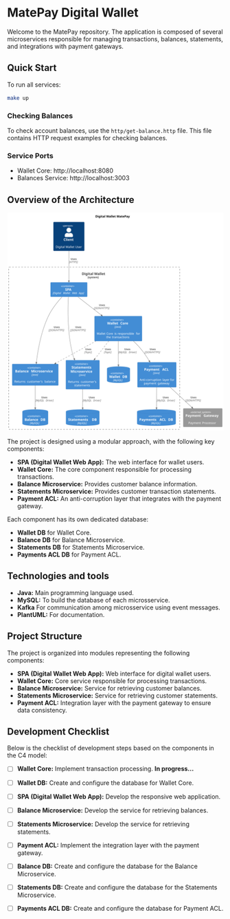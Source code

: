 # MatePay Digital Wallet

Welcome to the MatePay repository. The application is composed of several microservices responsible for managing transactions, balances, statements, and integrations with payment gateways.

## Quick Start

To run all services:
```bash
make up
```

### Checking Balances
To check account balances, use the `http/get-balance.http` file. This file contains HTTP request examples for checking balances.

### Service Ports
- Wallet Core: http://localhost:8080
- Balances Service: http://localhost:3003

## Overview of the Architecture

![](out/docs/containers/containers.svg)

The project is designed using a modular approach, with the following key components:

- **SPA (Digital Wallet Web App):** The web interface for wallet users.
- **Wallet Core:** The core component responsible for processing transactions.
- **Balance Microservice:** Provides customer balance information.
- **Statements Microservice:** Provides customer transaction statements.
- **Payment ACL:** An anti-corruption layer that integrates with the payment gateway.

Each component has its own dedicated database:

- **Wallet DB** for Wallet Core.
- **Balance DB** for Balance Microservice.
- **Statements DB** for Statements Microservice.
- **Payments ACL DB** for Payment ACL.

## Technologies and tools

- **Java:** Main programming language used.
- **MySQL:** To build the database of each microsservice.
- **Kafka** For communication among microsservice using event messages.
- **PlantUML:** For documentation.

## Project Structure

The project is organized into modules representing the following components:

- **SPA (Digital Wallet Web App):** Web interface for digital wallet users.
- **Wallet Core:** Core service responsible for processing transactions.
- **Balance Microservice:** Service for retrieving customer balances.
- **Statements Microservice:** Service for retrieving customer statements.
- **Payment ACL:** Integration layer with the payment gateway to ensure data consistency.

## Development Checklist

Below is the checklist of development steps based on the components in the C4 model:

- [ ] **Wallet Core:** Implement transaction processing. **In progress...**

- [ ] **Wallet DB:** Create and configure the database for Wallet Core.
- [ ] **SPA (Digital Wallet Web App):** Develop the responsive web application.
- [ ] **Balance Microservice:** Develop the service for retrieving balances.
- [ ] **Statements Microservice:** Develop the service for retrieving statements.
- [ ] **Payment ACL:** Implement the integration layer with the payment gateway.
- [ ] **Balance DB:** Create and configure the database for the Balance Microservice.
- [ ] **Statements DB:** Create and configure the database for the Statements Microservice.
- [ ] **Payments ACL DB:** Create and configure the database for Payment ACL.
